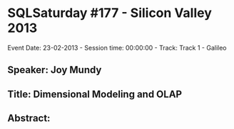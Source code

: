 # SQLSaturday #177 - Silicon Valley 2013
Event Date: 23-02-2013 - Session time: 00:00:00 - Track: Track 1 - Galileo
## Speaker: Joy Mundy
## Title: Dimensional Modeling and OLAP
## Abstract:
### 
